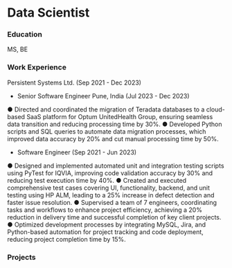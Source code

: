 # Data Scientist

### Education
MS, BE

### Work Experience

Persistent Systems Ltd. (Sep 2021 - Dec 2023) 

- Senior Software Engineer Pune, India (Jul 2023 - Dec 2023)
  
 ● Directed and coordinated the migration of Teradata databases to a cloud-based SaaS platform for Optum UnitedHealth Group, ensuring seamless data transition and reducing processing time by 30%.
 ● Developed Python scripts and SQL queries to automate data migration processes, which improved data accuracy by 20% and cut manual processing time by 50%.

- Software Engineer (Sep 2021 - Jun 2023)
  
 ● Designed and implemented automated unit and integration testing scripts using PyTest for IQVIA, improving code validation accuracy by 30% and reducing test execution time by 40%.
 ● Created and executed comprehensive test cases covering UI, functionality, backend, and unit testing using HP ALM, leading to a 25% increase in defect detection and faster issue resolution.
 ● Supervised a team of 7 engineers, coordinating tasks and workflows to enhance project efficiency, achieving a 20% reduction in delivery time and successful completion of key client projects.
 ● Optimized development processes by integrating MySQL, Jira, and Python-based automation for project tracking and code deployment, reducing project completion time by 15%.

### Projects


